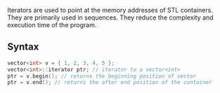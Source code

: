 Iterators are used to point at the memory addresses of STL containers. They are primarily used in sequences. They reduce the complexity and execution time of the program.
## Syntax
```cpp
vector<int> v = { 1, 2, 3, 4, 5 };
vector<int>::iterator ptr; // iterator to a vector<int>
ptr = v.begin(); // returns the beginning position of vector
ptr = v.end(); // returns the after end position of the container

```